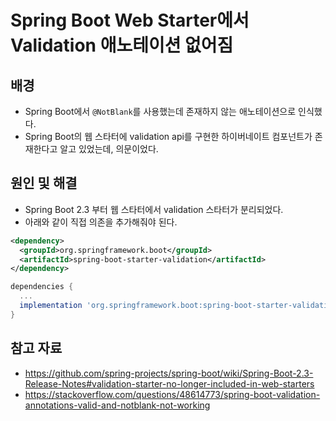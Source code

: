 # Spring Boot Web Starter에서 Validation 애노테이션 없어짐

## 배경

- Spring Boot에서 `@NotBlank`를 사용했는데 존재하지 않는 애노테이션으로 인식했다.
- Spring Boot의 웹 스타터에 validation api를 구현한 하이버네이트 컴포넌트가 존재한다고 알고 있었는데, 의문이었다.

## 원인 및 해결

- Spring Boot 2.3 부터 웹 스타터에서 validation 스타터가 분리되었다.
- 아래와 같이 직접 의존을 추가해줘야 된다.

```xml
<dependency>
  <groupId>org.springframework.boot</groupId>
  <artifactId>spring-boot-starter-validation</artifactId>
</dependency>
```

```groovy
dependencies {
  ...
  implementation 'org.springframework.boot:spring-boot-starter-validation'
}
```

## 참고 자료

- https://github.com/spring-projects/spring-boot/wiki/Spring-Boot-2.3-Release-Notes#validation-starter-no-longer-included-in-web-starters
- https://stackoverflow.com/questions/48614773/spring-boot-validation-annotations-valid-and-notblank-not-working